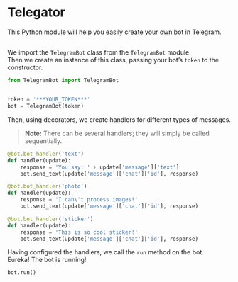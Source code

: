 # Telegator
This Python module will help you easily create your own bot in Telegram.
## 
We import the `TelegramBot` class from the `TelegramBot` module.\
Then we create an instance of this class, passing your bot’s `token` to the constructor.
```python
from TelegramBot import TelegramBot


token = '***YOUR_TOKEN***'
bot = TelegramBot(token)
```
Then, using decorators, we create handlers for different types of messages.
> **Note:** There can be several handlers; they will simply be called sequentially.
```python
@bot.bot_handler('text')
def handler(update):
    response = 'You say: ' + update['message']['text']
    bot.send_text(update['message']['chat']['id'], response)

@bot.bot_handler('photo')
def handler(update):
    response = 'I can\'t process images!'
    bot.send_text(update['message']['chat']['id'], response)

@bot.bot_handler('sticker')
def handler(update):
    response = 'This is so cool sticker!'
    bot.send_text(update['message']['chat']['id'], response)
```
Having configured the handlers, we call the `run` method on the bot. \
Eureka! The bot is running!
```python
bot.run()
```